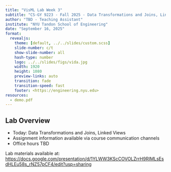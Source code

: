 ```yaml
---
title: "VisML Lab Week 3"
subtitle: "CS-GY 9223 - Fall 2025 - Data Transformations and Joins, Linked Views"
author: "TBD - Teaching Assistant"
institute: "NYU Tandon School of Engineering"
date: "September 16, 2025"
format:
  revealjs:
    theme: [default, ../../slides/custom.scss]
    slide-number: c/t
    show-slide-number: all
    hash-type: number
    logo: ../../slides/figs/vida.jpg
    width: 1920
    height: 1080
    preview-links: auto
    transition: fade
    transition-speed: fast
    footer: <https://engineering.nyu.edu>
resources:
  - demo.pdf
---
```


## Lab Overview

* Today: Data Transformations and Joins, Linked Views
* Assignment information available via course communication channels
* Office hours TBD



Lab materials available at: https://docs.google.com/presentation/d/1YLWW3KScCOVOLZrrH9RIMLsEsdHLEu58s_rNZ57pCF4/edit?usp=sharing